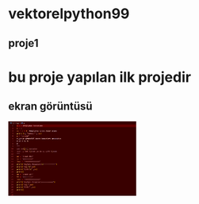 # vektorelpython99
## proje1
# bu proje yapılan ilk projedir
## ekran görüntüsü 


<img height="150" src="resim/ss.png">
